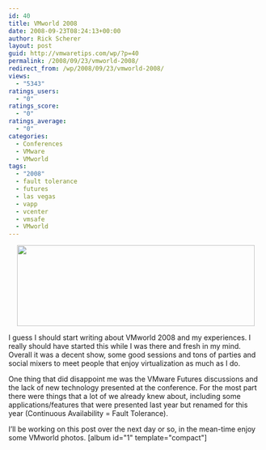```yaml
---
id: 40
title: VMworld 2008
date: 2008-09-23T08:24:13+00:00
author: Rick Scherer
layout: post
guid: http://vmwaretips.com/wp/?p=40
permalink: /2008/09/23/vmworld-2008/
redirect_from: /wp/2008/09/23/vmworld-2008/
views:
  - "5343"
ratings_users:
  - "0"
ratings_score:
  - "0"
ratings_average:
  - "0"
categories:
  - Conferences
  - VMware
  - VMworld
tags:
  - "2008"
  - fault tolerance
  - futures
  - las vegas
  - vapp
  - vcenter
  - vmsafe
  - VMworld
---
```

<p style="text-align: center;">
  <a href="http://vmworld.com/conferences/2008/" target="_blank"><img class="aligncenter" src="http://vmworld.com/files/images/vmworld08/hero_vmworld08.gif" alt="" width="470" height="160" /></a>
</p>

I guess I should start writing about VMworld 2008 and my experiences. I really should have started this while I was there and fresh in my mind. Overall it was a decent show, some good sessions and tons of parties and social mixers to meet people that enjoy virtualization as much as I do.

<!--more-->

One thing that did disappoint me was the VMware Futures discussions and the lack of new technology presented at the conference. For the most part there were things that a lot of we already knew about, including some applications/features that were presented last year but renamed for this year (Continuous Availability = Fault Tolerance).

I&#8217;ll be working on this post over the next day or so, in the mean-time enjoy some VMworld photos. [album id="1" template="compact"]